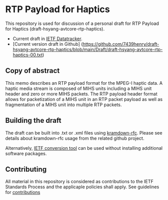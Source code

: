 #  RTP Payload for Haptics

This repository is used for discussion of a personal draft for RTP Payload for Haptics (draft-hsyang-avtcore-rtp-haptics). 

* Current draft in [IETF Datatracker](https://datatracker.ietf.org/doc/draft-hsyang-avtcore-rtp-haptics/).
* [Current version draft in Github] (https://github.com/7439henry/draft-hsyang-avtcore-rtp-haptics/blob/main/Draft/draft-hsyang-avtcore-rtp-haptics-00.txt)

## Copy of abstract
This memo describes an RTP payload format for the MPEG-I haptic data. A haptic media stream is composed of MIHS units including a MIHS unit header and zero or more MIHS packets.  The RTP payload header format allows for packetization of a MIHS unit in an RTP packet payload as well as fragmentation of a MIHS unit into multiple RTP packets.

## Building the draft

The draft can be built into .txt or .xml files using [kramdown-rfc](https://github.com/cabo/kramdown-rfc). Please see details about kramdown-rfc usage from the related github project. 

Alternatively, [IETF conversion tool](https://author-tools.ietf.org/) can be used without installing additional software packages.

## Contributing

All material in this repository is considered as contributions to the IETF Standards Process and the applicaple policies shall apply. See guidelines for [contributions](https://github.com/7439henry/draft-hsyang-avtcore-rtp-haptics/blob/main/CONTRIBUTING.md)
